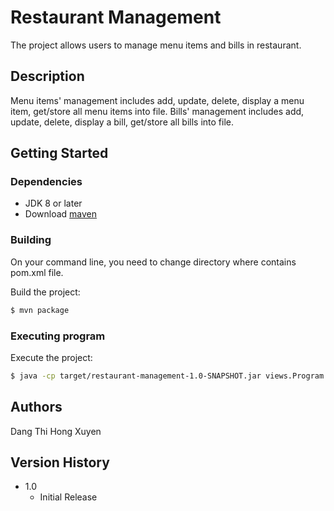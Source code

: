 # Restaurant Management

The project allows users to manage menu items and bills in restaurant.

## Description

Menu items' management includes add, update, delete, display a menu item, get/store all menu items into file.
Bills' management includes add, update, delete, display a bill, get/store all bills into file.


## Getting Started

### Dependencies

* JDK 8 or later
* Download [maven](https://maven.apache.org/guides/getting-started/maven-in-five-minutes.html) 

### Building

On your command line, you need to change directory where contains pom.xml file.

Build the project:

  ```sh
$ mvn package
  ```

### Executing program

Execute the project:

  ```sh
 $ java -cp target/restaurant-management-1.0-SNAPSHOT.jar views.Program
  ```

## Authors

Dang Thi Hong Xuyen

## Version History

* 1.0
    * Initial Release

